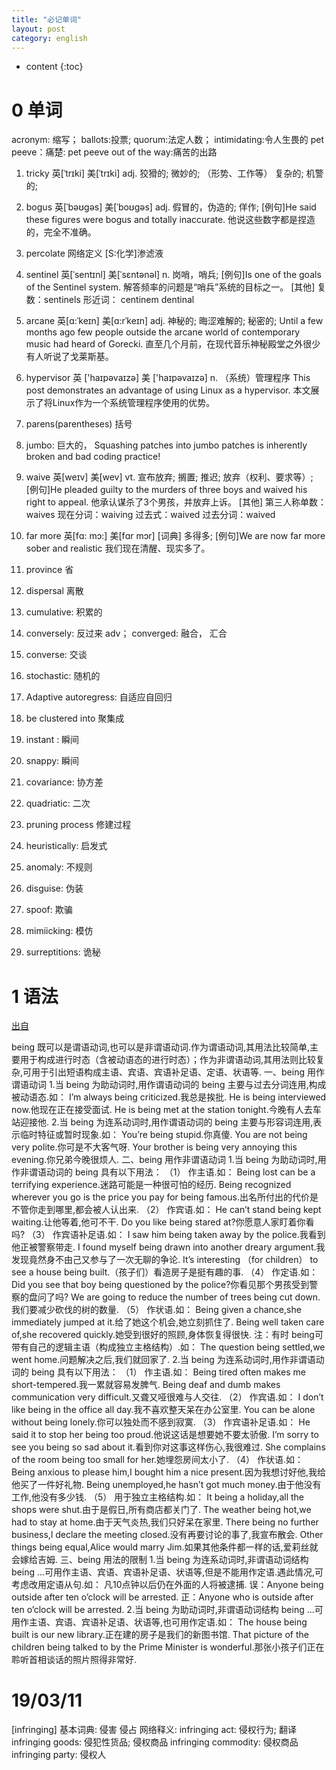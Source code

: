 ```yaml
---
title: "必记单词"
layout: post
category: english
---
```


* content
{:toc}

# 0 单词

acronym: 缩写；
ballots:投票;
quorum:法定人数；
intimidating:令人生畏的
pet peeve：痛楚: pet peeve out of the way:痛苦的出路

1. tricky	英[ˈtrɪki]
美[ˈtrɪki]
adj.	狡猾的; 微妙的; （形势、工作等） 复杂的; 机警的;

2. bogus	英[ˈbəʊgəs]
美[ˈboʊgəs]
adj.	假冒的，伪造的; 佯作;
[例句]He said these figures were bogus and totally inaccurate.
他说这些数字都是捏造的，完全不准确。

3. percolate
网络定义
[S:化学]渗滤液

4.  sentinel	英[ˈsentɪnl]
美[ˈsɛntənəl]
n.	岗哨，哨兵;
[例句]Is one of the goals of the Sentinel system.
解答频率的问题是“哨兵”系统的目标之一。
[其他]	复数：sentinels 形近词： centinem dentinal

5.  arcane	英[ɑ:ˈkeɪn] 美[ɑ:rˈkeɪn]
adj.	神秘的; 晦涩难解的; 秘密的;
Until a few months ago few people outside the arcane world of contemporary music had heard of Gorecki.
直至几个月前，在现代音乐神秘殿堂之外很少有人听说了戈莱斯基。

6.  hypervisor 英 ['haɪpəvaɪzə]   美 ['haɪpəvaɪzə]
n.
（系统）管理程序
This post demonstrates an advantage of using Linux as a hypervisor.
本文展示了将Linux作为一个系统管理程序使用的优势。

7.   parens(parentheses) 括号

8. jumbo: 巨大的，
Squashing patches into jumbo patches is inherently broken and bad coding
practice!

9.   waive	英[weɪv]
美[wev]
vt.	宣布放弃; 搁置; 推迟; 放弃（权利、要求等）;
[例句]He pleaded guilty to the murders of three boys and waived his right to appeal.
他承认谋杀了3个男孩，并放弃上诉。
[其他]	第三人称单数：waives 现在分词：waiving 过去式：waived 过去分词：waived


10.	far more	英[fɑ: mɔ:]
美[fɑr mɔr]
[词典]	多得多;
[例句]We are now far more sober and realistic
我们现在清醒、现实多了。

11. province 省

12. dispersal 离散

13. cumulative: 积累的

14. conversely: 反过来 adv； converged: 融合， 汇合

15. converse: 交谈

16. stochastic: 随机的

17. Adaptive autoregress: 自适应自回归

18. be clustered into 聚集成

19. instant : 瞬间

20. snappy: 瞬间
21. covariance: 协方差

22. quadriatic: 二次

23. pruning process 修建过程
24. heuristically: 启发式
25. anomaly: 不规则

26. disguise: 伪装
27. spoof: 欺骗
28. mimiicking: 模仿
29. surreptitions: 诡秘




# 1 语法

[出自](https://www.zybang.com/question/a2da266ceb65fe4c574ae28ec4e66ba2.html)

being 既可以是谓语动词,也可以是非谓语动词.作为谓语动词,其用法比较简单,主要用于构成进行时态（含被动语态的进行时态）；作为非谓语动词,其用法则比较复杂,可用于引出短语构成主语、宾语、宾语补足语、定语、状语等.
一、being 用作谓语动词
1.当 being 为助动词时,用作谓语动词的 being 主要与过去分词连用,构成被动语态.如：
I’m always being criticized.我总是挨批.
He is being interviewed now.他现在正在接受面试.
He is being met at the station tonight.今晚有人去车站迎接他.
2.当 being 为连系动词时,用作谓语动词的 being 主要与形容词连用,表示临时特征或暂时现象.如：
You’re being stupid.你真傻.
You are not being very polite.你可是不大客气呀.
Your brother is being very annoying this evening.你兄弟今晚很烦人.
二、being 用作非谓语动词
1.当 being 为助动词时,用作非谓语动词的 being 具有以下用法：
（1） 作主语.如：
Being lost can be a terrifying experience.迷路可能是一种很可怕的经历.
Being recognized wherever you go is the price you pay for being famous.出名所付出的代价是不管你走到哪里,都会被人认出来.
（2） 作宾语.如：
He can’t stand being kept waiting.让他等着,他可不干.
Do you like being stared at?你愿意人家盯着你看吗?
（3） 作宾语补足语.如：
I saw him being taken away by the police.我看到他正被警察带走.
I found myself being drawn into another dreary argument.我发现竟然身不由己又参与了一次无聊的争论.
It’s interesting （for children） to see a house being built.（孩子们）看造房子是挺有趣的事.
（4） 作定语.如：
Did you see that boy being questioned by the police?你看见那个男孩受到警察的盘问了吗?
We are going to reduce the number of trees being cut down.我们要减少砍伐的树的数量.
（5） 作状语.如：
Being given a chance,she immediately jumped at it.给了她这个机会,她立刻抓住了.
Being well taken care of,she recovered quickly.她受到很好的照顾,身体恢复得很快.
注：有时 being可带有自己的逻辑主语（构成独立主格结构）.如：
The question being settled,we went home.问题解决之后,我们就回家了.
2.当 being 为连系动词时,用作非谓语动词的 being 具有以下用法：
（1） 作主语.如：
Being tired often makes me short-tempered.我一累就容易发脾气.
Being deaf and dumb makes communication very difficult.又聋又哑很难与人交往.
（2） 作宾语.如：
I don’t like being in the office all day.我不喜欢整天呆在办公室里.
You can be alone without being lonely.你可以独处而不感到寂寞.
（3） 作宾语补足语.如：
He said it to stop her being too proud.他说这话是想要她不要太骄傲.
I’m sorry to see you being so sad about it.看到你对这事这样伤心,我很难过.
She complains of the room being too small for her.她埋怨房间太小了.
（4） 作状语.如：
Being anxious to please him,I bought him a nice present.因为我想讨好他,我给他买了一件好礼物.
Being unemployed,he hasn’t got much money.由于他没有工作,他没有多少钱.
（5） 用于独立主格结构.如：
It being a holiday,all the shops were shut.由于是假日,所有商店都关门了.
The weather being hot,we had to stay at home.由于天气炎热,我们只好呆在家里.
There being no further business,l declare the meeting closed.没有再要讨论的事了,我宣布散会.
Other things being equal,Alice would marry Jim.如果其他条件都一样的话,爱莉丝就会嫁给吉姆.
三、being 用法的限制
1.当 being 为连系动词时,非谓语动词结构 being ...可用作主语、宾语、宾语补足语、状语等,但是不能用作定语.遇此情况,可考虑改用定语从句.如：
凡10点钟以后仍在外面的人将被逮捕.
误：Anyone being outside after ten o’clock will be arrested.
正：Anyone who is outside after ten o’clock will be arrested.
2.当 being 为助动词时,非谓语动词结构 being ...可用作主语、宾语、宾语补足语、状语等,也可用作定语.如：
The house being built is our new library.正在建的房子是我们的新图书馆.
That picture of the children being talked to by the Prime Minister is wonderful.那张小孩子们正在聆听首相谈话的照片照得非常好.

# 19/03/11

[infringing]
基本词典:
侵害
侵占
网络释义:
infringing act: 侵权行为; 翻译
infringing goods: 侵犯性货品; 侵权商品
infringing commodity: 侵权商品
infringing party: 侵权人


